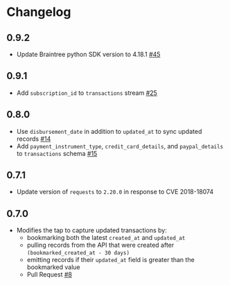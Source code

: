 # Changelog

## 0.9.2
  * Update Braintree python SDK version to 4.18.1 [#45](https://github.com/singer-io/tap-braintree/pull/45)

## 0.9.1
  * Add `subscription_id` to `transactions` stream [#25](https://github.com/singer-io/tap-braintree/pull/25)

## 0.8.0
  * Use `disbursement_date` in addition to `updated_at` to sync updated records [#14](https://github.com/singer-io/tap-braintree/pull/14)
  * Add `payment_instrument_type`, `credit_card_details`, and `paypal_details` to `transactions` schema [#15](https://github.com/singer-io/tap-braintree/pull/15)

## 0.7.1
  * Update version of `requests` to `2.20.0` in response to CVE 2018-18074

## 0.7.0
  * Modifies the tap to capture updated transactions by:
      * bookmarking both the latest `created_at` and `updated_at`
      * pulling records from the API that were created after `(bookmarked_created_at - 30 days)`
      * emitting records if their `updated_at` field is greater than the bookmarked value
      * Pull Request [#8](https://github.com/singer-io/tap-braintree/pull/8)
